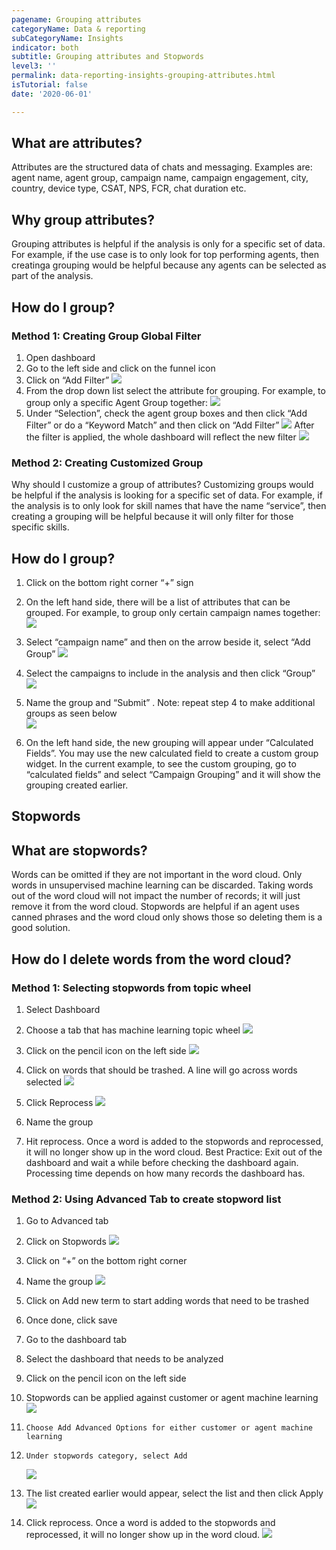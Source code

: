 ```yaml
---
pagename: Grouping attributes
categoryName: Data & reporting
subCategoryName: Insights
indicator: both
subtitle: Grouping attributes and Stopwords
level3: ''
permalink: data-reporting-insights-grouping-attributes.html
isTutorial: false
date: '2020-06-01'

---
```


## What are attributes?
Attributes are the structured data of chats and messaging. Examples are: agent name, agent group, campaign name, campaign engagement, city, country, device type, CSAT, NPS, FCR, chat duration etc. 
 
## Why group attributes?
Grouping attributes is helpful if the analysis is only for a specific set of data. For example, if the use case is to only look for top performing agents, then creatinga grouping would be helpful because any agents can be selected as part of the analysis. 

## How do I group?
### Method 1: Creating Group Global Filter
1.	Open dashboard
2.	Go to the left side and click on the funnel icon 
3.	Click on “Add Filter” 
   ![](img/grouping-attributes-insights2.png)
4.	From the drop down list select the attribute for grouping. For example, to group only a specific Agent Group together:
    ![](img/grouping-attributes-insights3.png)
5.	Under “Selection”, check the agent group boxes and then click “Add Filter” or do a “Keyword Match” and then click on “Add Filter”
      ![](img/grouping-attributes-insights4.png)
After the filter is applied, the whole dashboard will reflect the new filter
 ![](img/grouping-attributes-insights5.png)

### Method 2: Creating Customized Group
Why should I customize a group of attributes?
Customizing groups would be helpful if the analysis is looking for a specific set of data. For example, if the analysis is to only look for skill names that have the name “service”, then creating a grouping will be helpful because it will only filter for those specific skills.  

## How do I group? 
1.	Click on the bottom right corner “+” sign

2.	On the left hand side, there will be a list of attributes that can be grouped. For example, to group only certain campaign names together:
   ![](img/grouping-attributes-insights6.png)
   
3.	Select “campaign name” and then on the arrow beside it, select “Add Group”
      ![](img/grouping-attributes-insights7.png)
      
4.	Select the campaigns to include in the analysis and then click “Group”
     ![](img/grouping-attributes-insights8.png)

5.	Name the group and “Submit” . Note: repeat step 4 to make additional groups as seen below  
    ![](img/grouping-attributes-insights9.png)

6.	On the left hand side, the new grouping will appear under “Calculated Fields”. You may use the new calculated field to create a custom group widget. In the current example, to see the custom grouping, go to “calculated fields” and select “Campaign Grouping” and it will show the grouping created earlier. 

## Stopwords
## What are stopwords?
Words can be omitted if they are not important in the word cloud. Only words in unsupervised machine learning can be discarded. Taking words out of the word cloud will not impact the number of records; it will just remove it from the word cloud. Stopwords are helpful if an agent uses canned phrases and the word cloud only shows those so deleting them is a good solution. 

## How do I delete words from the word cloud?
### Method 1: Selecting stopwords from topic wheel
1)	Select Dashboard 
2)	Choose a tab that has machine learning topic wheel
  ![](img/stopwords-insights1.png) 
3)	Click on the pencil icon on the left side 
  ![](img/stopwords-insights2.png)
4)	Click on words that should be trashed. A line will go across words selected
  ![](img/stopwords-insights3.png)
5)	Click Reprocess
 ![](img/stopwords-insights4.png)
 
6)	Name the group
7)	Hit reprocess. Once a word is added to the stopwords and reprocessed, it will no longer show up in the word cloud. 
Best Practice: Exit out of the dashboard and wait a while before checking the dashboard again. Processing time depends on how many records the dashboard has. 
 
### Method 2: Using Advanced Tab to create stopword list
1)	Go to Advanced tab

2)	Click on Stopwords
  ![](img/stopwords-insights5.png)

3)	Click on “+” on the bottom right corner

4)	Name the group
  ![](img/stopwords-insights6.png)

5)	Click on Add new term to start adding words that need to be trashed

6)	Once done, click save

7) 	Go to the dashboard tab

8) 	Select the dashboard that needs to be analyzed

9) 	Click on the pencil icon on the left side

10)	 Stopwords can be applied against customer or agent machine learning 
   ![](img/stopwords-insights7.png)

11) 	Choose Add Advanced Options for either customer or agent machine learning

12) 	Under stopwords category, select Add
    ![](img/stopwords-insights8.png)
13)	The list created earlier would appear, select the list and then click Apply
     ![](img/stopwords-insights9.png)
14)	Click reprocess. Once a word is added to the stopwords and reprocessed, it will no longer show up in the word cloud.
    ![](img/stopwords-insights10.png)
